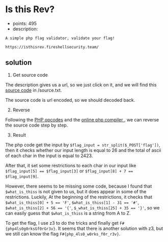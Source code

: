 # Is this Rev?
* points: 495
* description: 
```
A simple php flag validator, validate your flag! 

https://isthisrev.fireshellsecurity.team/
```

## solution
1. Get source code

The description gives us a url, so we just click on it, and we will find this [source code](./source.txt) in /source.txt.

The source code is url encoded, so we should decoded back.

2. Reverse

Following the [PHP opcodes](https://www.php.net/manual/pt_BR/internals2.opcodes.list.php) and the [online php compiler ](https://3v4l.org/JLtf3/vld#output), we can reverse the source code step by step.

3. Result

The php code get the input by `$flag_input = str_split($_POST['flag'])`, then it checks whether our input length is equal to 26 and the total of ascii of each char in the input is equal to 2423. 

After that, it set some restrictions to each char in our input like `$flag_input[5] == $flag_input[3]` or `$flag_input[8] + 7 == $flag_input[9]`.

However, there seems to be missing some code, because I found that `$what_is_thiss` is not given to us, but it does appear in some of the restrictions. Luckily, At the beginning of the restrictions, it checks that `$what_is_thiss[0] + 5 == 'F'`, `$what_is_thiss[1] - 31 == '#'`, `$what_is_thiss[2] + 56 == '{'`, `$_what_is_thiss[25] + 35 == '}'`, so we can easily guess that `$what_is_thiss` is a string from A to Z.

To get the flag, I use z3 to do the tricks and finally get `F#{php4ls0g0rksGf0rGr3v}`. It seems that there is another solution with z3, but we still can know the flag `F#{php_4ls0_w0rks_f0r_r3v}`.
